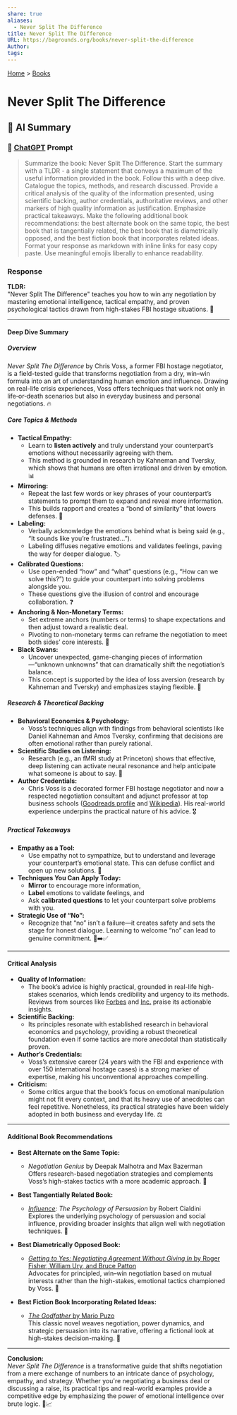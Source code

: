 ```yaml
---
share: true
aliases:
  - Never Split The Difference
title: Never Split The Difference
URL: https://bagrounds.org/books/never-split-the-difference
Author: 
tags: 
---
```

[Home](../index.md) > [Books](./index.md)  
# Never Split The Difference  
## 🤖 AI Summary  
### 💬 [ChatGPT](https://chat.com) Prompt  
> Summarize the book: Never Split The Difference. Start the summary with a TLDR - a single statement that conveys a maximum of the useful information provided in the book. Follow this with a deep dive. Catalogue the topics, methods, and research discussed. Provide a critical analysis of the quality of the information presented, using scientific backing, author credentials, authoritative reviews, and other markers of high quality information as justification. Emphasize practical takeaways. Make the following additional book recommendations: the best alternate book on the same topic, the best book that is tangentially related, the best book that is diametrically opposed, and the best fiction book that incorporates related ideas. Format your response as markdown with inline links for easy copy paste. Use meaningful emojis liberally to enhance readability.  
  
### Response  
**TLDR:**    
"Never Split The Difference" teaches you how to win any negotiation by mastering emotional intelligence, tactical empathy, and proven psychological tactics drawn from high-stakes FBI hostage situations. 🚀  
  
---  
  
#### Deep Dive Summary  
##### Overview  
*Never Split The Difference* by Chris Voss, a former FBI hostage negotiator, is a field-tested guide that transforms negotiation from a dry, win–win formula into an art of understanding human emotion and influence. Drawing on real-life crisis experiences, Voss offers techniques that work not only in life‐or‐death scenarios but also in everyday business and personal negotiations. 🔥  
  
##### Core Topics & Methods  
- **Tactical Empathy:**    
  - Learn to **listen actively** and truly understand your counterpart’s emotions without necessarily agreeing with them.    
  - This method is grounded in research by Kahneman and Tversky, which shows that humans are often irrational and driven by emotion. 📊    
- **Mirroring:**    
  - Repeat the last few words or key phrases of your counterpart’s statements to prompt them to expand and reveal more information.    
  - This builds rapport and creates a “bond of similarity” that lowers defenses. 🔄  
- **Labeling:**    
  - Verbally acknowledge the emotions behind what is being said (e.g., “It sounds like you’re frustrated…”).    
  - Labeling diffuses negative emotions and validates feelings, paving the way for deeper dialogue. 🏷️  
- **Calibrated Questions:**    
  - Use open-ended “how” and “what” questions (e.g., “How can we solve this?”) to guide your counterpart into solving problems alongside you.    
  - These questions give the illusion of control and encourage collaboration. ❓  
- **Anchoring & Non-Monetary Terms:**    
  - Set extreme anchors (numbers or terms) to shape expectations and then adjust toward a realistic deal.    
  - Pivoting to non-monetary terms can reframe the negotiation to meet both sides’ core interests. 🎯  
- **Black Swans:**    
  - Uncover unexpected, game-changing pieces of information—“unknown unknowns” that can dramatically shift the negotiation’s balance.    
  - This concept is supported by the idea of loss aversion (research by Kahneman and Tversky) and emphasizes staying flexible. 🦢  
  
##### Research & Theoretical Backing  
- **Behavioral Economics & Psychology:**    
  - Voss’s techniques align with findings from behavioral scientists like Daniel Kahneman and Amos Tversky, confirming that decisions are often emotional rather than purely rational.    
- **Scientific Studies on Listening:**    
  - Research (e.g., an fMRI study at Princeton) shows that effective, deep listening can activate neural resonance and help anticipate what someone is about to say. 🧠  
- **Author Credentials:**    
  - Chris Voss is a decorated former FBI hostage negotiator and now a respected negotiation consultant and adjunct professor at top business schools ([Goodreads profile](https://www.goodreads.com/author/show/5525291.Chris_Voss) and [Wikipedia](https://en.wikipedia.org/wiki/Christopher_Voss)). His real-world experience underpins the practical nature of his advice. 🎖️  
  
##### Practical Takeaways  
- **Empathy as a Tool:**    
  - Use empathy not to sympathize, but to understand and leverage your counterpart’s emotional state. This can defuse conflict and open up new solutions. 🤝  
- **Techniques You Can Apply Today:**    
  - **Mirror** to encourage more information,    
  - **Label** emotions to validate feelings, and    
  - Ask **calibrated questions** to let your counterpart solve problems with you.    
- **Strategic Use of “No”:**    
  - Recognize that “no” isn’t a failure—it creates safety and sets the stage for honest dialogue. Learning to welcome “no” can lead to genuine commitment. 🚫➡️✅  
  
---  
  
#### Critical Analysis  
- **Quality of Information:**    
  - The book’s advice is highly practical, grounded in real-life high-stakes scenarios, which lends credibility and urgency to its methods. Reviews from sources like [Forbes](https://www.forbes.com) and [Inc.](https://www.inc.com) praise its actionable insights.    
- **Scientific Backing:**    
  - Its principles resonate with established research in behavioral economics and psychology, providing a robust theoretical foundation even if some tactics are more anecdotal than statistically proven.    
- **Author’s Credentials:**    
  - Voss’s extensive career (24 years with the FBI and experience with over 150 international hostage cases) is a strong marker of expertise, making his unconventional approaches compelling.    
- **Criticism:**    
  - Some critics argue that the book’s focus on emotional manipulation might not fit every context, and that its heavy use of anecdotes can feel repetitive. Nonetheless, its practical strategies have been widely adopted in both business and everyday life. ⚖️  
  
---  
  
#### Additional Book Recommendations  
- **Best Alternate on the Same Topic:**    
  - *Negotiation Genius* by Deepak Malhotra and Max Bazerman  
    Offers research-based negotiation strategies and complements Voss’s high-stakes tactics with a more academic approach. 💼  
  
- **Best Tangentially Related Book:**    
  - *[Influence](./influence.md): The Psychology of Persuasion* by Robert Cialdini  
    Explores the underlying psychology of persuasion and social influence, providing broader insights that align well with negotiation techniques. 🧲  
  
- **Best Diametrically Opposed Book:**    
  - [*Getting to Yes: Negotiating Agreement Without Giving In* by Roger Fisher, William Ury, and Bruce Patton](https://en.wikipedia.org/wiki/Getting_to_Yes)  
    Advocates for principled, win–win negotiation based on mutual interests rather than the high-stakes, emotional tactics championed by Voss. 🤝  
  
- **Best Fiction Book Incorporating Related Ideas:**    
  - [*The Godfather* by Mario Puzo](https://en.wikipedia.org/wiki/The_Godfather)  
    This classic novel weaves negotiation, power dynamics, and strategic persuasion into its narrative, offering a fictional look at high-stakes decision-making. 📖  
  
---  
  
**Conclusion:**    
*Never Split The Difference* is a transformative guide that shifts negotiation from a mere exchange of numbers to an intricate dance of psychology, empathy, and strategy. Whether you're negotiating a business deal or discussing a raise, its practical tips and real-world examples provide a competitive edge by emphasizing the power of emotional intelligence over brute logic. 💪📈  
